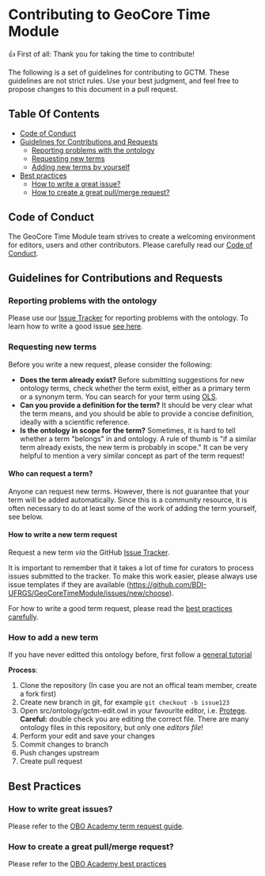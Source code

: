 # Contributing to GeoCore Time Module

:+1: First of all: Thank you for taking the time to contribute!

The following is a set of guidelines for contributing to GCTM. 
These guidelines are not strict rules. Use your best judgment, and feel free to propose 
changes to this document in a pull request.

## Table Of Contents

- [Code of Conduct](#code-of-conduct)
- [Guidelines for Contributions and Requests](#contributions)
    * [Reporting problems with the ontology](#reporting-bugs)
    * [Requesting new terms](#requesting-terms)
    * [Adding new terms by yourself](#adding-terms)
- [Best practices](#best-practices)
    * [How to write a great issue?](#great-issues)
    * [How to create a great pull/merge request?](#great-pulls)

<a id="code-of-conduct"></a>

## Code of Conduct

The GeoCore Time Module team strives to create a
welcoming environment for editors, users and other contributors.
Please carefully read our [Code of Conduct](CODE_OF_CONDUCT.md).

<a id="contributions"></a>

## Guidelines for Contributions and Requests

<a id="reporting-bugs"></a>

### Reporting problems with the ontology

Please use our [Issue Tracker](https://github.com/BDI-UFRGS/GeoCoreTimeModule/issues/) for reporting problems with the ontology. 
To learn how to write a good issue [see here](#great-issues).

<a id="requesting-terms"></a>

### Requesting new terms

Before you write a new request, please consider the following: 

- **Does the term already exist?** Before submitting suggestions for new ontology terms, check whether the term exist, 
either as a primary term or a synonym term. You can search for your term using [OLS](http://www.ebi.ac.uk/ols/ontologies/gctm).
- **Can you provide a definition for the term?** It should be very clear what the term means, and you should be
able to provide a concise definition, ideally with a scientific reference.
- **Is the ontology in scope for the term?** Sometimes, it is hard to tell whether a term "belongs" in
and ontology. A rule of thumb is "if a similar term already exists, the new term is probably in scope."
It can be very helpful to mention a very similar concept as part of the term request!

#### Who can request a term?

Anyone can request new terms. However, there is not guarantee that your term will be added automatically. Since this is a 
community resource, it is often necessary to do at least some of the work of adding the term yourself, see below.

#### How to write a new term request

Request a new term _via_ the GitHub [Issue Tracker](https://github.com/BDI-UFRGS/GeoCoreTimeModule/issues/).

It is important to remember that it takes a lot of time for curators to process issues submitted to the tracker.
To make this work easier, please always use issue templates if they are available (https://github.com/BDI-UFRGS/GeoCoreTimeModule/issues/new/choose).

For how to write a good term request, please read the [best practices carefully](#great-issues).

<a id="adding-terms"></a>

### How to add a new term

If you have never editted this ontology before, first follow a [general tutorial](https://oboacademy.github.io/obook/lesson/contributing-to-obo-ontologies)

**Process**:

1. Clone the repository (In case you are not an offical team member, create a fork first)
1. Create new branch in git, for example `git checkout -b issue123`
1. Open src/ontology/gctm-edit.owl in your favourite editor, i.e. [Protege](https://protege.stanford.edu/). **Careful:** double check you are editing the correct file. There are many ontology files in this repository, but only one _editors file_!
1. Perform your edit and save your changes
1. Commit changes to branch
1. Push changes upstream
1. Create pull request

## Best Practices

<a id="great-issues"></a>

### How to write great issues?

Please refer to the [OBO Academy term request guide](https://oboacademy.github.io/obook/howto/term-request/).

<a id="great-pulls"></a>

### How to create a great pull/merge request?

Please refer to the [OBO Academy best practices](https://oboacademy.github.io/obook/howto/github-create-pull-request/)